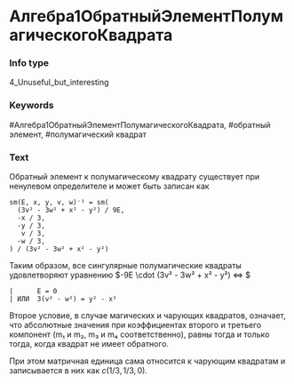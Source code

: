 # Алгебра1ОбратныйЭлементПолумагическогоКвадрата
### Info type
4_Unuseful_but_interesting
### Keywords
#Алгебра1ОбратныйЭлементПолумагическогоКвадрата, #обратный элемент, #полумагический квадрат
### Text
Обратный элемент к полумагическому квадрату существует при ненулевом определителе и может быть записан как
```
sm(E, x, y, v, w)⁻¹ = sm(
  (3v² - 3w² + x² - y²) / 9E,
  -x / 3,
  -y / 3,
   v / 3,
  -w / 3,
) / (3v² - 3w² + x² - y²)
```

Таким образом, все сингулярные полумагические квадраты удовлетворяют уравнению
$-9E \cdot (3v² - 3w² + x² - y²) <=> $

```
|      E = 0
| ИЛИ  3(v² - w²) = y² - x²
```

Второе условие, в случае магических и чарующих квадратов, означает, что абсолютные значения при коэффициентах второго и третьего компонент (m₁ и m₂, m₃ и m₄ соответственно), равны тогда и только тогда, когда квадрат не имеет обратного.

При этом матричная единица сама относится к чарующим квадратам и записывается в них как $c(1/3, 1/3, 0)$.